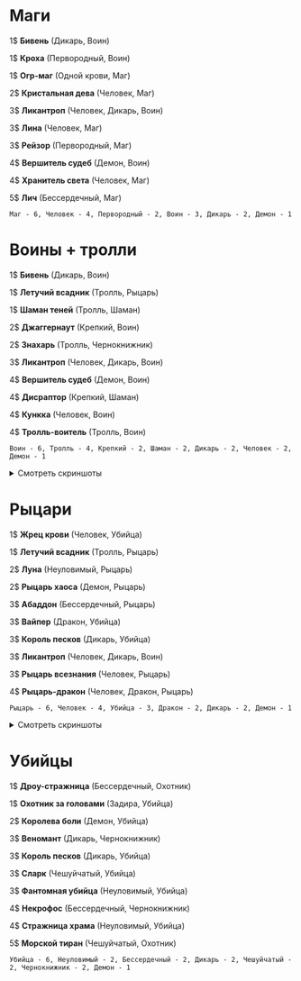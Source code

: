 # Маги

1$ **Бивень** (Дикарь, Воин)

1$ **Кроха** (Первородный, Воин)

1$ **Огр-маг** (Одной крови, Маг)

2$ **Кристальная дева** (Человек, Маг)

3$ **Ликантроп** (Человек, Дикарь, Воин)

3$ **Лина** (Человек, Маг)

3$ **Рейзор** (Первородный, Маг)

4$ **Вершитель судеб** (Демон, Воин)

4$ **Хранитель света** (Человек, Маг)

5$ **Лич** (Бессердечный, Маг)

```
Маг - 6, Человек - 4, Первородный - 2, Воин - 3, Дикарь - 2, Демон - 1
```


# Воины + тролли

1$ **Бивень** (Дикарь, Воин)

1$ **Летучий всадник** (Тролль, Рыцарь)

1$ **Шаман теней** (Тролль, Шаман)

2$ **Джаггернаут** (Крепкий, Воин)

2$ **Знахарь** (Тролль, Чернокнижник)

3$ **Ликантроп** (Человек, Дикарь, Воин)

4$ **Вершитель судеб** (Демон, Воин)

4$ **Дисраптор** (Крепкий, Шаман)

4$ **Кункка** (Человек, Воин)

4$ **Тролль-воитель** (Тролль, Воин)

```
Воин - 6, Тролль - 4, Крепкий - 2, Шаман - 2, Дикарь - 2, Человек - 2, Демон - 1
```

<details>
  <summary>Смотреть скриншоты</summary>
  
  ![](img/warriors+trolls_desk.PNG)
  ![](img/warriors+trolls_result.PNG)
</details>


# Рыцари

1$ **Жрец крови** (Человек, Убийца)

1$ **Летучий всадник** (Тролль, Рыцарь)

2$ **Луна** (Неуловимый, Рыцарь)

2$ **Рыцарь хаоса** (Демон, Рыцарь)

3$ **Абаддон** (Бессердечный, Рыцарь)

3$ **Вайпер** (Дракон, Убийца)

3$ **Король песков** (Дикарь, Убийца)

3$ **Ликантроп** (Человек, Дикарь, Воин)

3$ **Рыцарь всезнания** (Человек, Рыцарь)

4$ **Рыцарь-дракон** (Человек, Дракон, Рыцарь)

```
Рыцарь - 6, Человек - 4, Убийца - 3, Дракон - 2, Дикарь - 2, Демон - 1
```

<details>
  <summary>Смотреть скриншоты</summary>
  
  ![](img/knights_desk.PNG)
  ![](img/khights_result.PNG)
</details>


# Убийцы

1$ **Дроу-стражница** (Бессердечный, Охотник)

1$ **Охотник за головами** (Задира, Убийца)

2$ **Королева боли** (Демон, Убийца)

3$ **Веномант** (Дикарь, Чернокнижник)

3$ **Король песков** (Дикарь, Убийца)

3$ **Сларк** (Чешуйчатый, Убийца)

3$ **Фантомная убийца** (Неуловимый, Убийца)

4$ **Некрофос** (Бессердечный, Чернокнижник)

4$ **Стражница храма** (Неуловимый, Убийца)

5$ **Морской тиран** (Чешуйчатый, Охотник)

```
Убийца - 6, Неуловимый - 2, Бессердечный - 2, Дикарь - 2, Чешуйчатый - 2, Чернокнижник - 2, Демон - 1
```

